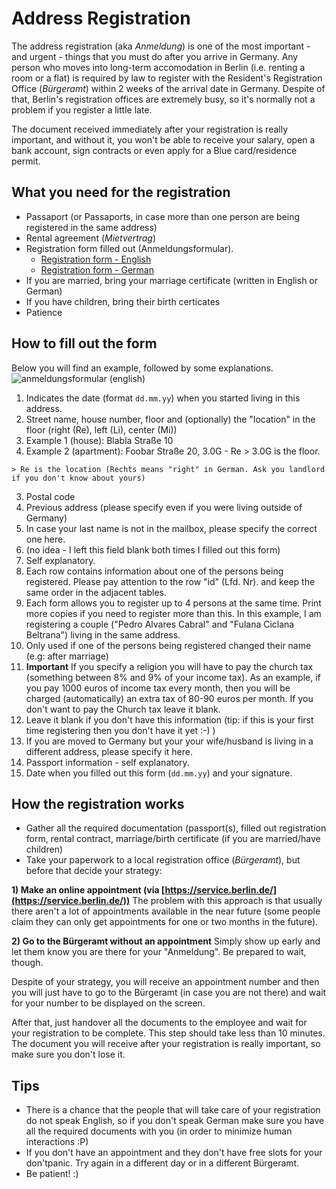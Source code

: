 # Address Registration

The address registration (aka *Anmeldung*) is one of the most important - and urgent - things that you must do after you arrive in Germany. Any person who moves into long-term accomodation in Berlin (i.e. renting a room or a flat) is required by law to register with the Resident's Registration Office (*Bürgeramt*) within 2 weeks of the arrival date in Germany. Despite of that, Berlin's registration offices are extremely busy, so it's normally not a problem if you register a little late.

The document received immediately after your registration is really important, and without it, you won't be able to receive your salary, open a bank account, sign contracts or even apply for a Blue card/residence permit.

## What you need for the registration

- Passaport (or Passaports, in case more than one person are being registered in the same address)
- Rental agreement (*Mietvertrag*)
- Registration form filled out (Anmeldungsformular). 
  - [Registration form - English](https://github.com/marlonbernardes/awesome-berlin/raw/master/files/anmeldung_en.pdf)
  - [Registration form - German](https://github.com/marlonbernardes/awesome-berlin/raw/master/files/anmeldung_de.pdf)
- If you are married, bring your marriage certificate (written in English or German)
- If you have children, bring their birth certicates
- Patience

## How to fill out the form

Below you will find an example, followed by some explanations.
![anmeldungsformular (english)](https://cloud.githubusercontent.com/assets/2975955/16777113/9b445a1e-4868-11e6-8fc0-3abd4dc6251d.png)

1. Indicates the date (format `dd.mm.yy`) when you started living in this address.
2. Street name, house number, floor and (optionally) the "location" in the floor (right (Re), left (Li), center (Mi))
  2. Example 1 (house): Blabla Straße 10
  2. Example 2 (apartment): Foobar Straße 20, 3.0G - Re
    > 3.0G is the floor.

    > Re is the location (Rechts means "right" in German. Ask you landlord if you don't know about yours)
3. Postal code
4. Previous address (please specify even if you were living outside of Germany)
5. In case your last name is not in the mailbox, please specify the correct one here.
6. (no idea - I left this field blank both times I filled out this form)
7. Self explanatory.
8. Each row contains information about one of the persons being registered. Please pay attention to the row "id" (Lfd. Nr). and keep the same order in the adjacent tables.
9. Each form allows you to register up to 4 persons at the same time. Print more copies if you need to register more than this. In this example, I am registering a couple ("Pedro Alvares Cabral" and "Fulana Ciclana Beltrana") living in the same address.
10. Only used if one of the persons being registered changed their name (e.g: after marriage)
11. **Important** If you specify a religion you will have to pay the church tax (something between 8% and 9% of your income tax). As an example, if you pay 1000 euros of income tax every month, then you will be charged (automatically) an extra tax of 80-90 euros per month. If you don't want to pay the Church tax leave it blank.
12. Leave it blank if you don't have this information (tip: if this is your first time registering then you don't have it yet :-) )
13. If you are moved to Germany but your your wife/husband is living in a different address, please specify it here.
14. Passport information - self explanatory.
15. Date when you filled out this form (`dd.mm.yy`) and your signature.

## How the registration works

- Gather all the required documentation (passport(s), filled out registration form, rental contract, marriage/birth certificate (if you are married/have children)
- Take your paperwork to a local registration office (*Bürgeramt*), but before that decide your strategy:

 **1) Make an online appointment (via [https://service.berlin.de/](https://service.berlin.de/))**
 The problem with this approach is that usually there aren't a lot of appointments available in the near future (some people claim they can only get appointments for one or two months in the future).

 **2) Go to the Bürgeramt without an appointment**
 Simply show up early and let them know you are there for your "Anmeldung". Be prepared to wait, though.

Despite of your strategy, you will receive an appointment number and then you will just have to go to the Bürgeramt (in case you are not there) and wait for your number to be displayed on the screen.

After that, just handover all the documents to the employee and wait for your registration to be complete. This step should take less than 10 minutes. The document you will receive after your registration is really important, so make sure you don't lose it.

## Tips

- There is a chance that the people that will take care of your registration do not speak English, so if you don't speak German make sure you have all the required documents with you (in order to minimize human interactions :P)
- If you don't have an appointment and they don't have free slots for your don'tpanic. Try again in a different day or in a different Bürgeramt.
- Be patient! :)
